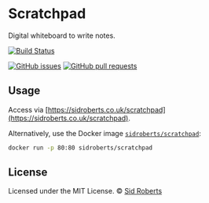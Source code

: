 # Scratchpad

Digital whiteboard to write notes.

[![Build Status](https://img.shields.io/travis/SidRoberts/scratchpad/development.svg?style=for-the-badge)](https://travis-ci.org/SidRoberts/scratchpad)

[![GitHub issues](https://img.shields.io/github/issues-raw/SidRoberts/scratchpad.svg?style=for-the-badge)](https://github.com/SidRoberts/scratchpad/issues)
[![GitHub pull requests](https://img.shields.io/github/issues-pr-raw/SidRoberts/scratchpad.svg?style=for-the-badge)](https://github.com/SidRoberts/scratchpad/pulls)

## Usage

Access via [https://sidroberts.co.uk/scratchpad](https://sidroberts.co.uk/scratchpad).

Alternatively, use the Docker image [`sidroberts/scratchpad`](https://hub.docker.com/repository/docker/sidroberts/scratchpad):

```bash
docker run -p 80:80 sidroberts/scratchpad
```

## License

Licensed under the MIT License.
© [Sid Roberts](https://github.com/SidRoberts)

